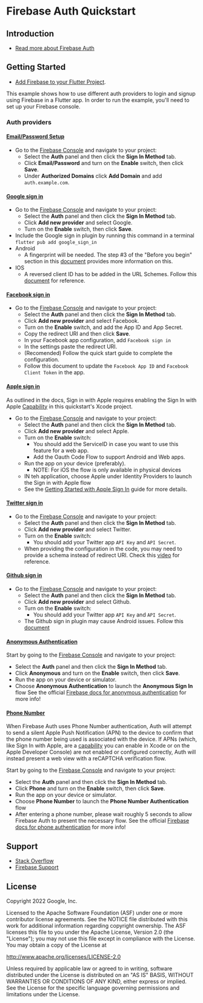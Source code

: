 Firebase Auth Quickstart
==============================

Introduction
------------

- [Read more about Firebase Auth](https://firebase.google.com)

Getting Started
---------------

- [Add Firebase to your Flutter Project](https://firebase.google.com/docs/flutter/setup).

This example shows how to use different auth providers to login and 
signup using Firebase in a Flutter app. In order to run the example, 
you'll need to set up your Firebase console.

### Auth providers

#### [Email/Password Setup](https://firebase.google.com/docs/auth/flutter/password-auth)

- Go to the [Firebase Console][fir-console] and navigate to your project:
    - Select the **Auth** panel and then click the **Sign In Method** tab.
    - Click **Email/Password** and turn on the **Enable** switch, then click **Save**.
    - Under **Authorized Domains** click **Add Domain** and add `auth.example.com`.

#### [Google sign in](https://firebase.google.com/docs/auth/flutter/federated-auth#google)

- Go to the [Firebase Console][fir-console] and navigate to your project:
    - Select the **Auth** panel and then click the **Sign In Method** tab.
    - Click **Add new provider** and select Google.
    - Turn on the **Enable** switch, then click **Save**.
- Include the Google sign in plugin by running this command in a terminal
  `flutter pub add google_sign_in`
- Android
    - A fingerprint will be needed. The step #3 of the "Before you begin" section in this
      [document](https://firebase.google.com/docs/auth/android/google-signin#before_you_begin) provides more information on this.
- IOS
    - A reversed client ID has to be added in the URL Schemes. Follow this [document](https://firebase.google.com/docs/auth/ios/google-signin#2_implement_google_sign-in) for reference.

#### [Facebook sign in](https://firebase.google.com/docs/auth/flutter/federated-auth#facebook)

- Go to the [Firebase Console][fir-console] and navigate to your project:
    - Select the **Auth** panel and then click the **Sign In Method** tab.
    - Click **Add new provider** and select Facebook.
    - Turn on the **Enable** switch, and add the App ID and App Secret.
    - Copy the redirect URI and then click **Save**.
    - In your Facebook app configuration, add `Facebook sign in`
    - In the settings paste the redirect URI. 
    - (Recomended) Follow the quick start guide to complete the configuration. 
    - Follow this document to update the `Facebook App ID` and `Facebook Client Token` in the app.  

#### [Apple sign in](https://firebase.google.com/docs/auth/flutter/federated-auth#apple)

As outlined in the docs, Sign in with Apple requires enabling the Sign In with Apple 
[Capability](https://developer.apple.com/documentation/xcode/adding_capabilities_to_your_app) in 
this quickstart's Xcode project.

- Go to the [Firebase Console][fir-console] and navigate to your project:
  - Select the **Auth** panel and then click the **Sign In Method** tab.
  - Click **Add new provider** and select Apple.
  - Turn on the **Enable** switch:
    - You should add the ServiceID in case you want to use this feature for a web app.
    - Add the Oauth Code Flow to support Android and Web apps. 
  - Run the app on your device (preferably).
    - NOTE: For iOS the flow is only available in physical devices
  - IN teh application, choose Apple under Identity Providers to launch the Sign in with Apple flow 
  - See the [Getting Started with Apple Sign In](https://firebase.google.com/docs/auth/ios/apple) 
guide for more details.


#### [Twitter sign in](https://firebase.google.com/docs/auth/flutter/federated-auth#twitter)

- Go to the [Firebase Console][fir-console] and navigate to your project:
  - Select the **Auth** panel and then click the **Sign In Method** tab.
  - Click **Add new provider** and select Twitter.
  - Turn on the **Enable** switch:
    - You should add your Twitter app `API Key` and `API Secret`.
  - When providing the configuration in the code, you may need to provide a schema instead of redirect URI.
    Check this [video](https://youtu.be/pQh-rskvUWA?t=967) for reference.

#### [Github sign in](https://firebase.google.com/docs/auth/flutter/federated-auth#github)

- Go to the [Firebase Console][fir-console] and navigate to your project:
  - Select the **Auth** panel and then click the **Sign In Method** tab.
  - Click **Add new provider** and select Github.
  - Turn on the **Enable** switch:
    - You should add your Twitter app `API Key` and `API Secret`.
  - The Github sign in plugin may cause Android issues. Follow this [document](https://docs.flutter.dev/development/androidx-migration)
  
#### [Anonymous Authentication](https://firebase.google.com/docs/auth/flutter/anonymous-auth)

Start by going to the [Firebase Console](https://console.firebase.google.com) and navigate to your project:
- Select the **Auth** panel and then click the **Sign In Method** tab.
- Click **Anonymous** and turn on the **Enable** switch, then click **Save**.
- Run the app on your device or simulator.
- Choose **Anonymous Authentication**  to launch the **Anonymous Sign In** flow
  See the official [Firebase docs for anonymous authentication](https://firebase.google.com/docs/auth/flutter/anonymous-auth) for more info!

#### [Phone Number](https://firebase.google.com/docs/auth/flutter/phone-auth)

When Firebase Auth uses Phone Number authentication, Auth will attempt to send a silent Apple Push 
Notification (APN) to the device to confirm that the phone number being used is associated with the 
device. If APNs (which, like Sign In with Apple, are a 
[capability](https://developer.apple.com/documentation/xcode/adding_capabilities_to_your_app) you 
can enable in Xcode or on the Apple Developer Console) are not enabled or configured correctly, 
Auth will instead present a web view with a reCAPTCHA verification flow.

Start by going to the [Firebase Console](https://console.firebase.google.com) and navigate to your project:
- Select the **Auth** panel and then click the **Sign In Method** tab.
- Click **Phone** and turn on the **Enable** switch, then click **Save**.
- Run the app on your device or simulator.
- Choose **Phone Number**  to launch the **Phone Number Authentication** flow
- After entering a phone number, please wait roughly 5 seconds to allow Firebase Auth to present the necessary flow.
  See the official [Firebase docs for phone authentication](https://firebase.google.com/docs/auth/flutter/phone-auth) for more info!

Support
-------

- [Stack Overflow](https://stackoverflow.com/questions/tagged/firebase-authentication)
- [Firebase Support](https://firebase.google.com/support/)

License
-------

Copyright 2022 Google, Inc.

Licensed to the Apache Software Foundation (ASF) under one or more contributor
license agreements.  See the NOTICE file distributed with this work for
additional information regarding copyright ownership.  The ASF licenses this
file to you under the Apache License, Version 2.0 (the "License"); you may not
use this file except in compliance with the License.  You may obtain a copy of
the License at

http://www.apache.org/licenses/LICENSE-2.0

Unless required by applicable law or agreed to in writing, software
distributed under the License is distributed on an "AS IS" BASIS, WITHOUT
WARRANTIES OR CONDITIONS OF ANY KIND, either express or implied.  See the
License for the specific language governing permissions and limitations under
the License.

[fir-console]: https://console.firebase.google.com